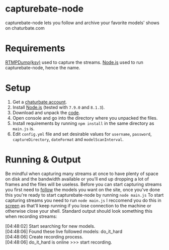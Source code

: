 capturebate-node
================
capturebate-node lets you follow and archive your favorite models' shows on chaturbate.com

Requirements
============
[RTMPDump(ksv)](https://github.com/K-S-V/Scripts/releases) used to capture the streams.
[Node.js](https://nodejs.org/download/) used to run capturebate-node, hence the name.

Setup
=====
1. Get a [chaturbate account](https://chaturbate.com/accounts/register/).
2. Install [Node.js](https://nodejs.org/download/release/) (tested with `7.9.0` and `8.1.3`).
3. Download and unpack the [code](https://codeload.github.com/horacio9a/capturebate-node/zip/master).
4. Open console and go into the directory where you unpacked the files.
5. Install requirements by running `npm install` in the same directory as `main.js` is.
6. Edit `config.yml` file and set desirable values for `username`, `password`, `captureDirectory`, `dateFormat` and `modelScanInterval`.

Running & Output
================
Be mindful when capturing many streams at once to have plenty of space on disk and the bandwidth available or you'll end up dropping a lot of frames and the files will be useless.
Before you can start capturing streams you first need to [follow](https://i.imgur.com/o9QyAVC.png) the models you want on the site, once you've done this you're ready to start capturebate-node by running `node main.js`
To start capturing streams you need to run `node main.js` I reccomend you do this in [screen](https://www.gnu.org/software/screen/) as that'll keep running if you lose connection to the machine or otherwise close your shell.
Standard output should look something this when recording streams:

 [04:48:02] Start searching for new models.                                                                                          
 [04:48:06] Found these live followed models: do_it_hard                                                                                  
 [04:48:06] Create recording process.                                                                                                     
 [04:48:06] do_it_hard is online >>> start recording.                                                                                     
